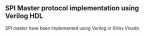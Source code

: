 ## SPI Master protocol implementation using Verilog HDL
SPI master have been implemented using Verilog in Xilinx Vivado